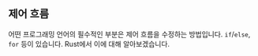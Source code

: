 ## 제어 흐름

어떤 프로그래밍 언어의 필수적인 부분은 제어 흐름을 수정하는 방법입니다.
`if`/`else`, `for` 등이 있습니다. Rust에서 이에 대해 알아보겠습니다.
